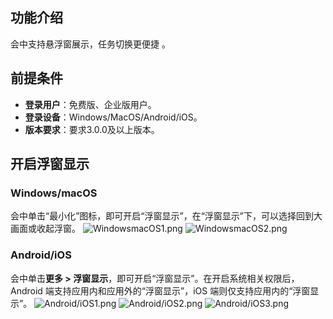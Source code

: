 ## 功能介绍
会中支持悬浮窗展示，任务切换更便捷 。

## 前提条件
- **登录用户**：免费版、企业版用户。
- **登录设备**：Windows/MacOS/Android/iOS。
- **版本要求**：要求3.0.0及以上版本。

## 开启浮窗显示
### Windows/macOS
会中单击“最小化”图标，即可开启“浮窗显示”，在“浮窗显示”下，可以选择回到大画面或收起浮窗。
![WindowsmacOS1.png](https://qcloudimg.tencent-cloud.cn/raw/360c5454f65d53ae89498c9fec39c2bf.png)
![WindowsmacOS2.png](https://qcloudimg.tencent-cloud.cn/raw/604d67f4d7871065991e694d90a37489.jpg)

### Android/iOS
会中单击**更多 > 浮窗显示**，即可开启“浮窗显示”。在开启系统相关权限后，Android 端支持应用内和应用外的“浮窗显示”，iOS 端则仅支持应用内的“浮窗显示”。
![Android/iOS1.png](https://qcloudimg.tencent-cloud.cn/raw/db5602092bbd6715f06d7c143d408e81.png)
![Android/iOS2.png](https://qcloudimg.tencent-cloud.cn/raw/acd0a7ff4e675bade254605a185703cd.png)
![Android/iOS3.png](https://qcloudimg.tencent-cloud.cn/raw/c35df2b79abf6465ef522a666f204ae9.png)